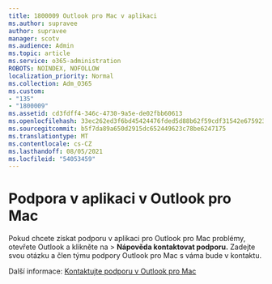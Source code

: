 ```yaml
---
title: 1800009 Outlook pro Mac v aplikaci
ms.author: supravee
author: supravee
manager: scotv
ms.audience: Admin
ms.topic: article
ms.service: o365-administration
ROBOTS: NOINDEX, NOFOLLOW
localization_priority: Normal
ms.collection: Adm_O365
ms.custom:
- "135"
- "1800009"
ms.assetid: cd3fdff4-346c-4730-9a5e-de02fbb60613
ms.openlocfilehash: 33ec262ed3f6bd45424476fded5d88b62f59cdf31542e675923a030f1d6b8fa0
ms.sourcegitcommit: b5f7da89a650d2915dc652449623c78be6247175
ms.translationtype: MT
ms.contentlocale: cs-CZ
ms.lasthandoff: 08/05/2021
ms.locfileid: "54053459"
---
```

# <a name="in-app-support-in-outlook-for-mac"></a>Podpora v aplikaci v Outlook pro Mac

Pokud chcete získat podporu v aplikaci pro Outlook pro Mac problémy, otevřete  Outlook a klikněte na \> **Nápověda kontaktovat podporu.** Zadejte svou otázku a člen týmu podpory Outlook pro Mac s váma bude v kontaktu. 

Další informace: [Kontaktujte podporu v Outlook pro Mac](https://support.office.com//article/d0410177-8e65-4487-93f7-206a3a3d71a8)